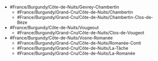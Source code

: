 - #France/Burgundy/Côte-de-Nuits/Gevrey-Chambertin
	- #France/Burgundy/Grand-Cru/Côte-de-Nuits/Chambertin
	- #France/Burgundy/Grand-Cru/Côte-de-Nuits/Chambertin-Clos-de-Bèze
- #France/Burgundy/Côte-de-Nuits/Vougeout
	- #France/Burgundy/Grand-Cru/Côte-de-Nuits/Clos-de-Vougeot
- #France/Burgundy/Côte-de-Nuits/Vosne-Romanée
	- #France/Burgundy/Grand-Cru/Côte-de-Nuits/Romanée-Conti
	- #France/Burgundy/Grand-Cru/Côte-de-Nuits/La-Tâche
	- #France/Burgundy/Grand-Cru/Côte-de-Nuits/La-Romanée